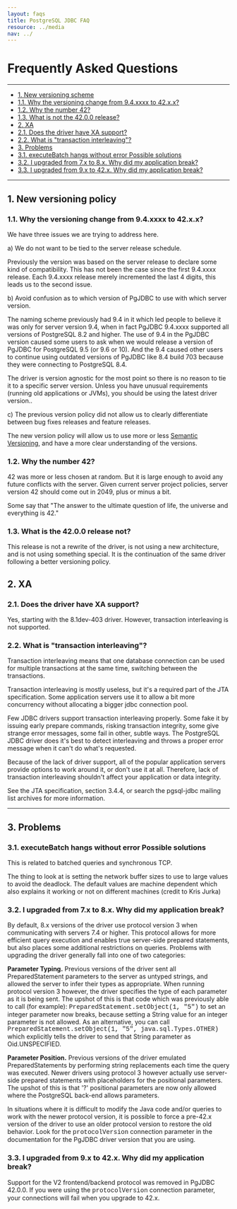 ```yaml
---
layout: faqs
title: PostgreSQL JDBC FAQ
resource: ../media
nav: ../
---
```


# Frequently Asked Questions
***
* [1. New versioning scheme](#versioning)
 * [1.1. Why the versioning change from 9.4.xxxx to 42.x.x?](#version-change)
 * [1.2. Why the number 42?](#why-42)
 * [1.3. What is not the 42.0.0 release?](#42-is-not)
* [2. XA](#xa)
 * [2.1. Does the driver have XA support?](#xa-support)
 * [2.2. What is "transaction interleaving"?](#transaction-interleaving)
* [3. Problems](#problems)
 * [3.1. executeBatch hangs without error Possible solutions](#executeBatch-hangs-without-error)
 * [3.2. I upgraded from 7.x to 8.x.  Why did my application break?](#upgradeTo80)
 * [3.3. I upgraded from 9.x to 42.x.  Why did my application break?](#upgradeTo42)

***
<a name="versioning"></a>
## 1. New versioning policy

<a name="version-change"></a>
### 1.1. Why the versioning change from 9.4.xxxx to 42.x.x?

We have three issues we are trying to address here.

a) We do not want to be tied to the server release schedule.

Previously the version was based on the server release to declare some kind
of compatibility. This has not been the case since the first 9.4.xxxx release.
Each 9.4.xxxx release merely incremented the last 4 digits, this leads us to the second issue.

b) Avoid confusion as to which version of PgJDBC to use with which server version.

The naming scheme previously had 9.4 in it which led people to believe it
was only for server version 9.4, when in fact PgJDBC 9.4.xxxx supported all
versions of PostgreSQL 8.2 and higher.
The use of 9.4 in the PgJDBC version caused some users to ask when we would release
a version of PgJDBC for PostgreSQL 9.5 (or 9.6 or 10). And the 9.4 caused other
users to continue using outdated versions of PgJDBC like 8.4 build 703 because they
were connecting to PostgreSQL 8.4.

The driver is version agnostic for the most point so there is no reason to
tie it to a specific server version. Unless you have unusual requirements
(running old applications or JVMs), you should be using the latest driver version..

c) The previous version policy did not allow us to clearly differentiate between
bug fixes releases and feature releases.

The new version policy will allow us to use more or less
<a href="http://semver.org/">Semantic Versioning</a>, and have a more clear
understanding of the versions.

<a name="why-42"></a>
### 1.2. Why the number 42?

42 was more or less chosen at random. But it is large enough to avoid
any future conflicts with the server. Given current server project policies,
server version 42 should come out in 2049, plus or minus a bit.

Some say that "The answer to the ultimate question of life,
the universe and everything is 42."

<a name="42-is-not"></a>
### 1.3. What is the 42.0.0 release not?

This release is not a rewrite of the driver, is not using a new architecture,
and is not using something special. It is the continuation of the same driver
following a better versioning policy.

<a name="xa"></a>
## 2. XA

<a name="xa-support"></a>
### 2.1. Does the driver have XA support?

Yes, starting with the 8.1dev-403 driver. However, transaction interleaving is
not supported.

<a name="transaction-interleaving"></a>
### 2.2. What is "transaction interleaving"?

Transaction interleaving means that one database connection can be
used for multiple transactions at the same time, switching between
the transactions.

Transaction interleaving is mostly useless, but it's a required part
of the JTA specification. Some application servers use it to allow a
bit more concurrency without allocating a bigger jdbc connection
pool.

Few JDBC drivers support transaction interleaving properly. Some
fake it by issuing early prepare commands, risking transaction
integrity, some give strange error messages, some fail in other,
subtle ways. The PostgreSQL JDBC driver does it's best to detect
interleaving and throws a proper error message when it can't do
what's requested.

Because of the lack of driver support, all of the popular application
servers provide options to work around it, or don't use it at all.
Therefore, lack of transaction interleaving shouldn't affect your
application or data integrity.

See the JTA specification, section 3.4.4, or search the pgsql-jdbc
mailing list archives for more information.

***
<a name="problems"></a>
## 3. Problems

<a name="executeBatch-hangs-without-error"></a>
### 3.1. executeBatch hangs without error Possible solutions

This is related to batched queries and synchronous TCP.

The thing to look at is setting the network buffer
sizes to use to large values to avoid the deadlock.  The default values
are machine dependent which also explains it working or not on different
machines (credit to Kris Jurka)

<a name="upgradeTo80"></a>
### 3.2. I upgraded from 7.x to 8.x.  Why did my application break?

By default, 8.x versions of the driver use protocol version 3 when
communicating with servers 7.4 or higher.  This protocol allows for
more efficient query execution and enables true server-side
prepared statements, but also places some additional restrictions on
queries.  Problems with upgrading the driver generally fall into one
of two categories:

__Parameter Typing.__ Previous versions of the driver
sent all PreparedStatement parameters to the server as untyped
strings, and allowed the server to infer their types as appropriate.
When running protocol version 3 however, the driver specifies
the type of each parameter as it is being sent.  The upshot of this is
that code which was previously able to call (for example):
<span style="font-family: Courier New,Courier,monospace;">PreparedStatement.setObject(1, "5")</span>
to set an integer parameter now breaks, because setting a String value
for an integer parameter is not allowed. As an alternative, you can call
<span style="font-family: Courier New,Courier,monospace;">PreparedStatement.setObject(1, "5", java.sql.Types.OTHER)</span>
which explicitly tells the driver to send that String parameter as Oid.UNSPECIFIED.

__Parameter Position.__ Previous versions of the driver
emulated PreparedStatements by performing string replacements
each time the query was executed.  Newer drivers using protocol 3
however actually use server-side prepared statements with
placeholders for the positional parameters. The upshot of this is
that '?' positional parameters are now only allowed where the
PostgreSQL back-end allows parameters.

In situations where it is difficult to modify the Java code and/or
queries to work with the newer protocol version, it is possible to
force a pre-42.x version of the driver to use an older protocol version
to restore the old behavior. Look for the
<span style="font-family: Courier New,Courier,monospace;">protocolVersion</span>
connection parameter in the documentation for the PgJDBC driver version
that you are using.

<a name="upgradeTo42"></a>
### 3.3. I upgraded from 9.x to 42.x.  Why did my application break?

Support for the V2 frontend/backend protocol was removed in PgJDBC 42.0.0.
If you were using the
<span style="font-family: Courier New,Courier,monospace;">protocolVersion</span>
connection parameter, your connections will fail when you upgrade to 42.x.

